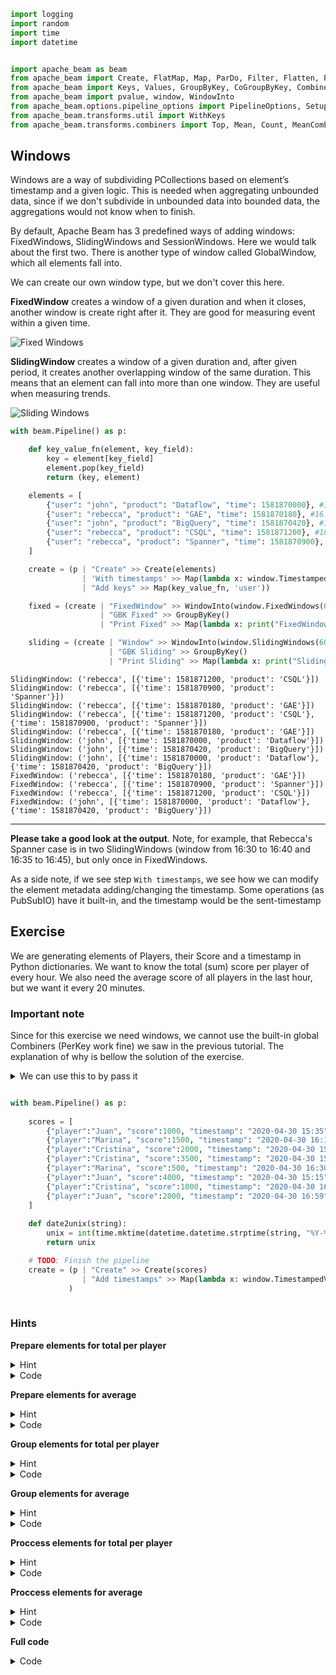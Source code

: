 ```python
import logging
import random
import time
import datetime


import apache_beam as beam
from apache_beam import Create, FlatMap, Map, ParDo, Filter, Flatten, Partition
from apache_beam import Keys, Values, GroupByKey, CoGroupByKey, CombineGlobally, CombinePerKey
from apache_beam import pvalue, window, WindowInto
from apache_beam.options.pipeline_options import PipelineOptions, SetupOptions
from apache_beam.transforms.util import WithKeys
from apache_beam.transforms.combiners import Top, Mean, Count, MeanCombineFn
```


## Windows

Windows are a way of subdividing PCollections based on element’s timestamp and a given logic. This is needed when aggregating unbounded data, since if we don't subdivide in unbounded data into bounded data, the aggregations would not know when to finish.

By default, Apache Beam has 3 predefined ways of adding windows: FixedWindows, SlidingWindows and SessionWindows. Here we would talk about the first two. There is another type of window called GlobalWindow, which all elements fall into.

We can create our own window type, but we don't cover this here.

**FixedWindow** creates a window of a given duration and when it closes, another window is create right after it. They are good for measuring event within a given time.

![Fixed Windows](../images/fixed-time-windows.png)

**SlidingWindow** creates a window of a given duration and, after given period, it creates another overlapping window of the same duration. This means that an element can fall into more than one window. They are useful when measuring trends.

![Sliding Windows](../images/sliding-time-windows.png)



```python
with beam.Pipeline() as p:

    def key_value_fn(element, key_field):
        key = element[key_field]
        element.pop(key_field)
        return (key, element)

    elements = [
        {"user": "john", "product": "Dataflow", "time": 1581870000}, #16:20
        {"user": "rebecca", "product": "GAE", "time": 1581870180}, #16:23
        {"user": "john", "product": "BigQuery", "time": 1581870420}, #16:27
        {"user": "rebecca", "product": "CSQL", "time": 1581871200}, #16:40
        {"user": "rebecca", "product": "Spanner", "time": 1581870900}, #16:35
    ]

    create = (p | "Create" >> Create(elements)
                | 'With timestamps' >> Map(lambda x: window.TimestampedValue(x, x['time']))
                | "Add keys" >> Map(key_value_fn, 'user'))

    fixed = (create | "FixedWindow" >> WindowInto(window.FixedWindows(600))  # 10 min windows
                    | "GBK Fixed" >> GroupByKey()
                    | "Print Fixed" >> Map(lambda x: print("FixedWindow: {}".format(x))))

    sliding = (create | "Window" >> WindowInto(window.SlidingWindows(600, period=300))  # 10 min windows, 5 min period
                      | "GBK Sliding" >> GroupByKey()
                      | "Print Sliding" >> Map(lambda x: print("SlidingWindow: {}".format(x))))

```

    SlidingWindow: ('rebecca', [{'time': 1581871200, 'product': 'CSQL'}])
    SlidingWindow: ('rebecca', [{'time': 1581870900, 'product': 'Spanner'}])
    SlidingWindow: ('rebecca', [{'time': 1581870180, 'product': 'GAE'}])
    SlidingWindow: ('rebecca', [{'time': 1581871200, 'product': 'CSQL'}, {'time': 1581870900, 'product': 'Spanner'}])
    SlidingWindow: ('rebecca', [{'time': 1581870180, 'product': 'GAE'}])
    SlidingWindow: ('john', [{'time': 1581870000, 'product': 'Dataflow'}])
    SlidingWindow: ('john', [{'time': 1581870420, 'product': 'BigQuery'}])
    SlidingWindow: ('john', [{'time': 1581870000, 'product': 'Dataflow'}, {'time': 1581870420, 'product': 'BigQuery'}])
    FixedWindow: ('rebecca', [{'time': 1581870180, 'product': 'GAE'}])
    FixedWindow: ('rebecca', [{'time': 1581870900, 'product': 'Spanner'}])
    FixedWindow: ('rebecca', [{'time': 1581871200, 'product': 'CSQL'}])
    FixedWindow: ('john', [{'time': 1581870000, 'product': 'Dataflow'}, {'time': 1581870420, 'product': 'BigQuery'}])


****
**Please take a good look at the output**. Note, for example, that Rebecca's Spanner case is in two SlidingWindows (window from 16:30 to 16:40 and 16:35 to 16:45), but only once in FixedWindows. 


As a side note, if we see step `With timestamps`, we see how we can modify the element metadata adding/changing the timestamp. Some operations (as PubSubIO) have it built-in, and the timestamp would be the sent-timestamp

## Exercise

We are generating elements of Players, their Score and a timestamp in Python dictionaries. We want to know the total (sum) score per player of every hour. We also need the average score of all players in the last hour, but we want it every 20 minutes.

### Important note

Since for this exercise we need windows, we cannot use the built-in global Combiners (PerKey work fine) we saw in the previous tutorial. The explanation of why is bellow the solution of the exercise. 

<details><summary>We can use this to by pass it</summary>
<p>

For `Mean/Count.Globally()` we can use
 
 ```
    CombineGlobally(MeanCombineFn()).without_defaults()
 ```
    or
  ```
    CombineGlobally(CountCombineFn()).without_defaults()
 ``` 


</p>

</details>


```python

with beam.Pipeline() as p:
    
    scores = [
        {"player":"Juan", "score":1000, "timestamp": "2020-04-30 15:35"},
        {"player":"Marina", "score":1500, "timestamp": "2020-04-30 16:10"},
        {"player":"Cristina", "score":2000, "timestamp": "2020-04-30 15:00"},
        {"player":"Cristina", "score":3500, "timestamp": "2020-04-30 15:45"},
        {"player":"Marina", "score":500, "timestamp": "2020-04-30 16:30"},
        {"player":"Juan", "score":4000, "timestamp": "2020-04-30 15:15"},
        {"player":"Cristina", "score":1000, "timestamp": "2020-04-30 16:50"},
        {"player":"Juan", "score":2000, "timestamp": "2020-04-30 16:59"},      
    ]
    
    def date2unix(string):
        unix = int(time.mktime(datetime.datetime.strptime(string, "%Y-%m-%d %H:%M").timetuple()))
        return unix

    # TODO: Finish the pipeline 
    create = (p | "Create" >> Create(scores)
                | "Add timestamps" >> Map(lambda x: window.TimestampedValue(x, date2unix(x['timestamp'])))
             )
    
```

### Hints

**Prepare elements for total per player**
<details><summary>Hint</summary>
<p>

Our input elements are dictionaries, but we are going to need KVs to process those. A `Map` function would do the work

</p>
</details>


<details><summary>Code</summary>
<p>

```
    def toKV(element):
        return (element['player'], element['score'])
    
    total = create | "To KV" >> Map(toKV) 
```

</p>
</details>

**Prepare elements for average**
<details><summary>Hint</summary>
<p>

In this case we only care about the scores, since the timestamp has been already used for the element timestamp. A `Map` function would do the work

</p>
</details>


<details><summary>Code</summary>
<p>

```
     avg =  create | "Get Score" >> Map(lambda x: x['score'])
```

</p>
</details>

**Group elements for total per player**
<details><summary>Hint</summary>
<p>

For the total per player we want to group every hour. A `FixedWindow` is the way to go.
    
</p>
</details>


<details><summary>Code</summary>
<p>

```
      | "SlidingWindow" >> WindowInto(window.SlidingWindows(60*60, period=60*20))

```

</p>
</details>

**Group elements for average**
<details><summary>Hint</summary>
<p>

In this case we want to group every hour, but get the value every 20 min, this means that there could be overlap in some elements. When we are in this situation, we need `SlidingWindows`  
</p>
</details>


<details><summary>Code</summary>
<p>

```
       | "FixedWindow" >> WindowInto(window.FixedWindows(60*60))

```

</p>
</details>

**Proccess elements for total per player**
<details><summary>Hint</summary>
<p>

We want to know the total score per player, so we are going to need a `PerKey` Combiner, in this case `CombinePerKey` with a fn that sums the values in lists  
    
</p>
</details>


<details><summary>Code</summary>
<p>

```
       | "Total Per Key" >> CombinePerKey(sum)
       | Map(lambda x: print("Total per Player: {} ".format(x)))
      
```

</p>
</details>

**Proccess elements for average**
<details><summary>Hint</summary>
<p>

This one is a bit tricker due to the note mentioned before. We are going to need a Globally combiner, since we don't care about Keys (we only have scores as elements).
</p>
</details>


<details><summary>Code</summary>
<p>

```
      | CombineGlobally(MeanCombineFn()).without_defaults()
      | "Print avg" >> Map(lambda x: print("Average: {} ".format(x)))
      
```

</p>
</details>

**Full code**
<details><summary>Code</summary>
<p>

```
with beam.Pipeline() as p:
    
    scores = [
        {"player":"Juan", "score":1000, "timestamp": "2020-04-30 15:35"},
        {"player":"Marina", "score":1500, "timestamp": "2020-04-30 16:10"},
        {"player":"Cristina", "score":2000, "timestamp": "2020-04-30 15:00"},
        {"player":"Cristina", "score":3500, "timestamp": "2020-04-30 15:45"},
        {"player":"Marina", "score":500, "timestamp": "2020-04-30 16:30"},
        {"player":"Juan", "score":4000, "timestamp": "2020-04-30 15:15"},
        {"player":"Cristina", "score":3000, "timestamp": "2020-04-30 16:50"},
        {"player":"Juan", "score":2000, "timestamp": "2020-04-30 16:59"},      
    ]
    
    def date2unix(string):
        unix = int(time.mktime(datetime.datetime.strptime(string, "%Y-%m-%d %H:%M").timetuple()))
        return unix
    
    def toKV(element):
        return (element['player'], element['score'])

    create = (p | "Create" >> Create(scores)
                | "Add timestamps" >> Map(lambda x: window.TimestampedValue(x, date2unix(x['timestamp'])))
             )
    total = (create | "To KV" >> Map(toKV) 
                   | "FixedWindow" >> WindowInto(window.FixedWindows(60*60))
                   | "Total Per Key" >> CombinePerKey(sum)
                   | Map(lambda x: print("Total per Player: {} ".format(x)))
          )
    
    avg = (create | "Get Score" >> Map(lambda x: x['score'])
                  | "SlidingWindow" >> WindowInto(window.SlidingWindows(60*60, period=60*20))
                  | CombineGlobally(MeanCombineFn()).without_defaults()
                  | "Print avg" >> Map(lambda x: print("Average: {} ".format(x)))
          )
    

</p>
</details>


## Explanation of `without_defaults`

[Beam doc](https://beam.apache.org/documentation/programming-guide/#core-beam-transforms)

When using Combine, the default Beam's behavior is to return a PCollection containing one element (this depends on the Combiner, but for example, the sum fn returns a 0). If we use Windows (apart from the Global Window) the behavior is different. Using `without_defaults` makes the output empty if the Window doesn't have elements.


```python

```

